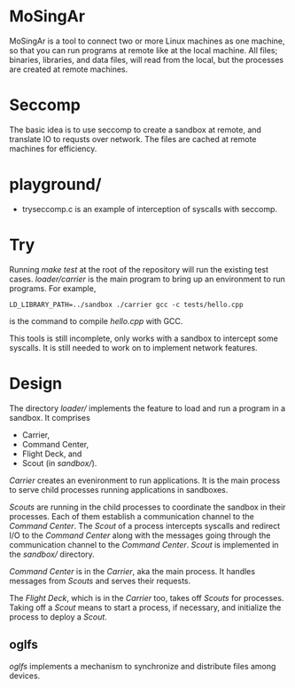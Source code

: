 # MoSingAr

MoSingAr is a tool to connect two or more Linux machines as one
machine, so that you can run programs at remote like at the local
machine.  All files; binaries, libraries, and data files, will read
from the local, but the processes are created at remote machines.

# Seccomp

The basic idea is to use seccomp to create a sandbox at remote, and
translate IO to requsts over network.  The files are cached at remote
machines for efficiency.

# playground/
 - tryseccomp.c is an example of interception of syscalls with seccomp.

# Try

Running *make test* at the root of the repository will run the
existing test cases.  *loader/carrier* is the main program to bring up
an environment to run programs.  For example,

    LD_LIBRARY_PATH=../sandbox ./carrier gcc -c tests/hello.cpp

is the command to compile *hello.cpp* with GCC.

This tools is still incomplete, only works with a sandbox to intercept
some syscalls.  It is still needed to work on to implement network
features.

# Design

The directory *loader/* implements the feature to load and run a
program in a sandbox.  It comprises

 - Carrier,
 - Command Center,
 - Flight Deck, and
 - Scout (in *sandbox/*).


*Carrier* creates an evenironment to run applications.  It is the main
process to serve child processes running applications in sandboxes.

*Scouts* are running in the child processes to coordinate the sandbox
in their processes. Each of them establish a communication channel to
the *Command Center*.  The *Scout* of a process intercepts syscalls
and redirect I/O to the *Command Center* along with the messages going
through the communication channel to the *Command Center*.  *Scout* is
implemented in the *sandbox/* directory.

*Command Center* is in the *Carrier*, aka the main process.  It
handles messages from *Scouts* and serves their requests.

The *Flight Deck*, which is in the *Carrier* too, takes off *Scouts*
for processes.  Taking off a *Scout* means to start a process, if
necessary, and initialize the process to deploy a *Scout*.

## oglfs

*oglfs* implements a mechanism to synchronize and distribute files
among devices.
